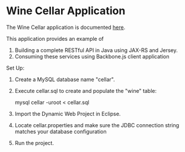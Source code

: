 # Wine Cellar Application #

The Wine Cellar application is documented [here](http://coenraets.org).

This application provides an example of 
1. Building a complete RESTful API in Java using JAX-RS and Jersey.
2. Consuming these services using Backbone.js client application



Set Up:

1. Create a MySQL database name "cellar".
2. Execute cellar.sql to create and populate the "wine" table:

	mysql cellar -uroot < cellar.sql

3. Import the Dynamic Web Project in Eclipse.
4. Locate cellar.properties and make sure the JDBC connection string matches your database configuration
5. Run the project.
